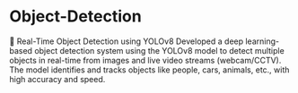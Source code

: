 # Object-Detection
🚀 Real-Time Object Detection using YOLOv8 Developed a deep learning-based object detection system using the YOLOv8 model to detect multiple objects in real-time from images and live video streams (webcam/CCTV). The model identifies and tracks objects like people, cars, animals, etc., with high accuracy and speed.
